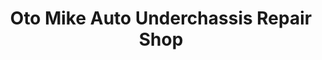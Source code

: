 ---
title: "Oto Mike Auto Underchassis Repair Shop"
url: /baguio/oto-mike-auto-underchassis-repair-shop/
shop: Autowerkstatt
---